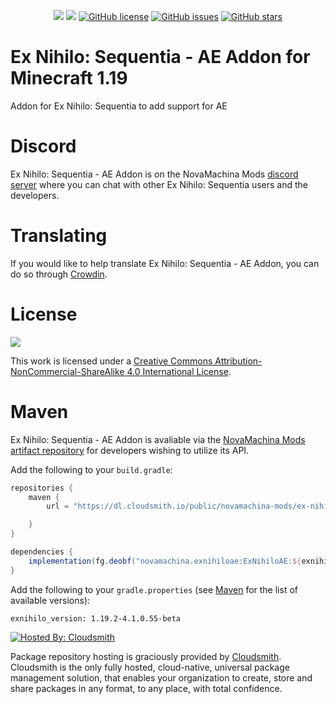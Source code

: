 <p align="center">
    <a href="https://www.curseforge.com/minecraft/mc-mods/ex-nihilo-sequentia-ae2-addon"><img src="https://cf.way2muchnoise.eu/full_428204_downloads.svg" /></a>
    <a href="https://www.curseforge.com/minecraft/mc-mods/ex-nihilo-sequentia-ae2-addon"><img src="https://cf.way2muchnoise.eu/versions/428204.svg" /></a>
    <a href="https://github.com/NovaMachina-Mods/ExNihiloAE/blob/1.19/LICENSE"><img alt="GitHub license" src="https://img.shields.io/badge/license-CC%20BY--NC--SA%204.0-brightgreen"></a>
    <a href="https://github.com/NovaMachina-Mods/ExNihiloAE/issues"><img alt="GitHub issues" src="https://img.shields.io/github/issues/NovaMachina-Mods/ExNihiloAE"></a>
    <a href="https://github.com/NovaMachina-Mods/ExNihiloAE/stargazers"><img alt="GitHub stars" src="https://img.shields.io/github/stars/NovaMachina-Mods/ExNihiloAE"></a>
</p>

# Ex Nihilo: Sequentia - AE Addon for Minecraft 1.19

Addon for Ex Nihilo: Sequentia to add support for AE

# Discord

Ex Nihilo: Sequentia - AE Addon is on the NovaMachina Mods [discord server](https://discord.gg/CJyAkuw) where you can chat with other Ex Nihilo: Sequentia users and the developers.

# Translating

If you would like to help translate Ex Nihilo: Sequentia - AE Addon, you can do so through [Crowdin](https://crowdin.com/project/ex-nihilo-sequentia).

# License

[![](https://i.creativecommons.org/l/by-nc-sa/4.0/88x31.png)](http://creativecommons.org/licenses/by-nc-sa/4.0/)

This work is licensed under a [Creative Commons Attribution-NonCommercial-ShareAlike 4.0 International License](http://creativecommons.org/licenses/by-nc-sa/4.0/).

# Maven

Ex Nihilo: Sequentia - AE Addon is avaliable via the [NovaMachina Mods artifact repository](https://cloudsmith.io/~novamachina-mods/repos/ex-nihilo-sequentia/packages/) for developers wishing to utilize its API.

Add the following to your `build.gradle`:

```groovy
repositories {
    maven {
        url = "https://dl.cloudsmith.io/public/novamachina-mods/ex-nihilo-sequentia/maven/"

    }
}

dependencies {
    implementation(fg.deobf("novamachina.exnihiloae:ExNihiloAE:${exnihilo_version}"))
}
```

Add the following to your `gradle.properties` (see [Maven](https://cloudsmith.io/~novamachina-mods/repos/ex-nihilo-sequentia/packages/) for the list of available versions):

```properties
exnihilo_version: 1.19.2-4.1.0.55-beta
```

[![Hosted By: Cloudsmith](https://img.shields.io/badge/OSS%20hosting%20by-cloudsmith-blue?logo=cloudsmith&style=for-the-badge)](https://cloudsmith.com)

Package repository hosting is graciously provided by  [Cloudsmith](https://cloudsmith.com).
Cloudsmith is the only fully hosted, cloud-native, universal package management solution, that
enables your organization to create, store and share packages in any format, to any place, with total
confidence.
